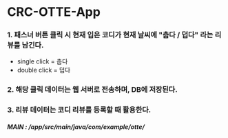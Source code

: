 # CRC-OTTE-App

### 1. 패스너 버튼 클릭 시 현재 입은 코디가 현재 날씨에 "춥다 / 덥다" 라는 리뷰를 남긴다.
- single click = 춥다
- double click = 덥다
### 2. 해당 클릭 데이터는 웹 서버로 전송하며, DB에 저장된다.
### 3. 리뷰 데이터는 코디 리뷰를 등록할 때 활용한다.

##### MAIN : /app/src/main/java/com/example/otte/
